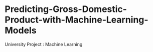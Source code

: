 # Predicting-Gross-Domestic-Product-with-Machine-Learning-Models
University Project : Machine Learning
